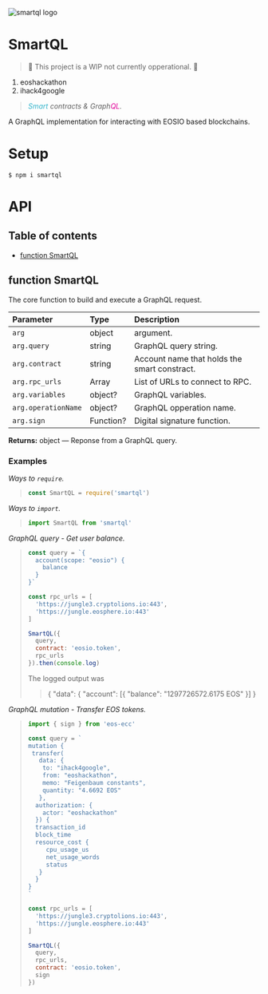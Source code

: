 ![smartql logo](https://raw.githubusercontent.com/pur3miish/smartql/main/static/smartql.svg)

# SmartQL

> 🚧 This project is a WIP not currently opperational. 👷

1. eoshackathon
2. ihack4google

> _<span style="color:#34b4cb">Smart</span> contracts & Graph<span style="color:#e10098">QL</span>._

A GraphQL implementation for interacting with EOSIO based blockchains.

# Setup

```shell
$ npm i smartql
```

# API

## Table of contents

- [function SmartQL](#function-smartql)

## function SmartQL

The core function to build and execute a GraphQL request.

| Parameter | Type | Description |
| :-- | :-- | :-- |
| `arg` | object | argument. |
| `arg.query` | string | GraphQL query string. |
| `arg.contract` | string | Account name that holds the smart constract. |
| `arg.rpc_urls` | Array<string> | List of URLs to connect to RPC. |
| `arg.variables` | object? | GraphQL variables. |
| `arg.operationName` | object? | GraphQL opperation name. |
| `arg.sign` | Function? | Digital signature function. |

**Returns:** object — Reponse from a GraphQL query.

### Examples

_Ways to `require`._

> ```js
> const SmartQL = require('smartql')
> ```

_Ways to `import`._

> ```js
> import SmartQL from 'smartql'
> ```

_GraphQL query - Get user balance._

> ```js
> const query = `{
>   account(scope: "eosio") {
>     balance
>   }
> }`
>
> const rpc_urls = [
>   'https://jungle3.cryptolions.io:443',
>   'https://jungle.eosphere.io:443'
> ]
>
> SmartQL({
>   query,
>   contract: 'eosio.token',
>   rpc_urls
> }).then(console.log)
> ```
>
> The logged output was
>
> > { "data": { "account": \[{ "balance": "1297726572.6175 EOS" }] }

_GraphQL mutation - Transfer EOS tokens._

> ```js
> import { sign } from 'eos-ecc'
>
> const query = `
> mutation {
>  transfer(
>    data: {
>     to: "ihack4google",
>     from: "eoshackathon",
>     memo: "Feigenbaum constants",
>     quantity: "4.6692 EOS"
>    },
>   authorization: {
>     actor: "eoshackathon"
>   }) {
>   transaction_id
>   block_time
>   resource_cost {
>      cpu_usage_us
>      net_usage_words
>      status
>    }
>   }
> }
> `
>
> const rpc_urls = [
>   'https://jungle3.cryptolions.io:443',
>   'https://jungle.eosphere.io:443'
> ]
>
> SmartQL({
>   query,
>   rpc_urls,
>   contract: 'eosio.token',
>   sign
> })
> ```

